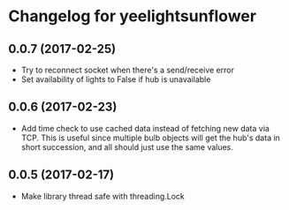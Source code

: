 Changelog for yeelightsunflower
===============================

0.0.7 (2017-02-25)
------------------

- Try to reconnect socket when there's a send/receive error 
- Set availability of lights to False if hub is unavailable


0.0.6 (2017-02-23)
------------------

- Add time check to use cached data instead of fetching new data via TCP. This is useful since multiple bulb objects will get the hub's data in short succession, and all should just use the same values.

0.0.5 (2017-02-17)
------------------
- Make library thread safe with threading.Lock
